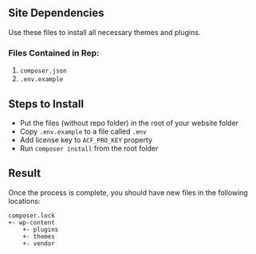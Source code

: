 ## Site Dependencies
Use these files to install all necessary themes and plugins.

### Files Contained in Rep:
1. `composer.json`
2. `.env.example`

## Steps to Install
- Put the files (without repo folder) in the root of your website folder
- Copy `.env.example` to a file called `.env`
- Add license key to `ACF_PRO_KEY` property
- Run `composer install` from the root folder

## Result
Once the process is complete, you should have new files in the following locations:


```
composer.lock
+- wp-content
    +- plugins
    +- themes
    +- vendor
```
